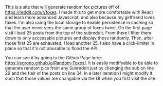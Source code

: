 This is a site that will generate random fox pictures off of https://reddit.com/r/foxes. I made this to get more comfortable with React and learn more advanced Javascript, and also because my girlfriend loves foxes. I'm also using the local storage to enable persistence in caching so that the user never sees the same group of foxes twice. On the first page visit I load 25 posts from the top of the subreddit. From there I filter them down to only accessable pictures and display those randomly. Then, after those first 25 are exhausted, I load another 25. I also have a click-limiter in place so that it's not abusable to flood the API.

You can see it by going to the Github Page here: https://egrodo.github.io/Random-Foxes/. It is easily modifyable to be able to generate random pics from any Subreddit just by changing the sub on line 29 and the flair of the posts on line 34. In a later iteration I might modify it such that those values are changable via the UI when you first visit the site. 
